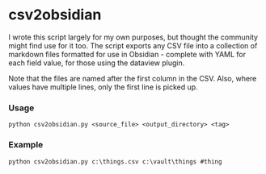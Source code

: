 # csv2obsidian

I wrote this script largely for my own purposes, but thought the community might find use for it too. The script exports any CSV file into a collection of markdown files formatted for use in Obsidian - complete with YAML for each field value, for those using the dataview plugin.

Note that the files are named after the first column in the CSV. Also, where values have multiple lines, only the first line is picked up.

### Usage
```
python csv2obsidian.py <source_file> <output_directory> <tag>
```

### Example
```
python csv2obsidian.py c:\things.csv c:\vault\things #thing
```
